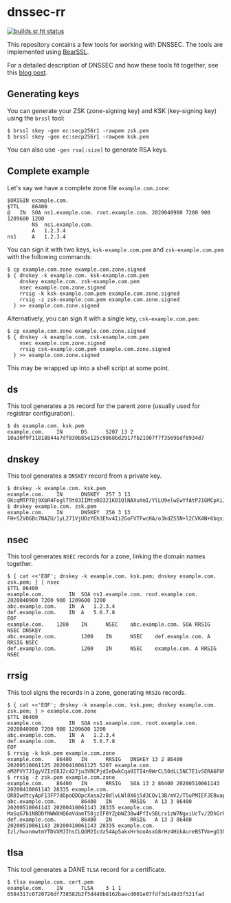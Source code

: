 # dnssec-rr

[![builds.sr.ht status](https://builds.sr.ht/~mcf/dnssec-rr.svg)](https://builds.sr.ht/~mcf/dnssec-rr)

This repository contains a few tools for working with DNSSEC. The
tools are implemented using [BearSSL].

For a detailed description of DNSSEC and how these tools fit together,
see this [blog post].

## Generating keys

You can generate your ZSK (zone-signing key) and KSK (key-signing
key) using the `brssl` tool:

```
$ brssl skey -gen ec:secp256r1 -rawpem zsk.pem
$ brssl skey -gen ec:secp256r1 -rawpem ksk.pem
```

You can also use `-gen rsa[:size]` to generate RSA keys.

## Complete example

Let's say we have a complete zone file `example.com.zone`:

```
$ORIGIN example.com.
$TTL	86400
@	IN	SOA	ns1.example.com. root.example.com. 2020040900 7200 900 1209600 1200
		NS	ns1.example.com.
		A	1.2.3.4
ns1		A	1.2.3.4
```

You can sign it with two keys, `ksk-example.com.pem` and
`zsk-example.com.pem` with the following commands:

```
$ cp example.com.zone example.com.zone.signed
$ { dnskey -k example.com. ksk-example.com.pem
    dnskey example.com. zsk-example.com.pem
    nsec example.com.zone.signed
    rrsig -k ksk-example.com.pem example.com.zone.signed
    rrsig -z zsk-example.com.pem example.com.zone.signed
  } >> example.com.zone.signed
```

Alternatively, you can sign it with a single key, `csk-example.com.pem`:

```
$ cp example.com.zone example.com.zone.signed
$ { dnskey -k example.com. csk-example.com.pem
    nsec example.com.zone.signed
    rrsig csk-example.com.pem example.com.zone.signed
  } >> example.com.zone.signed
```

This may be wrapped up into a shell script at some point.

## ds

This tool generates a `DS` record for the parent zone (usually used
for registrar configuration).

```
$ ds example.com. ksk.pem
example.com.    IN      DS      5207 13 2 10a30f9f11818844a7df830b85e125c9868bd2917fb21907f7f3569bdf8934d7
```

## dnskey

This tool generates a `DNSKEY` record from a private key.

```
$ dnskey -k example.com. ksk.pem
example.com.    IN      DNSKEY  257 3 13 0KcqMTP78j9XbR4FoglT9t03IIMtsRO321K01QlNAXuYmI/YlLU9elwEwYfAtPJ1GMCpXiJWrCd2Di1nATypCA==
$ dnskey example.com. zsk.pem
example.com.    IN      DNSKEY  256 3 13 FH+S2VOGBc7NAZU/1yL271VjUDzYEh3Ehv4Ii2GoFVTFwcHA/o3kdZS5N+l2CVK4N+6bqsiHwcqtmydSMVcziQ==
```

## nsec

This tool generates `NSEC` records for a zone, linking the domain
names together.

```
$ { cat <<'EOF'; dnskey -k example.com. ksk.pem; dnskey example.com. zsk.pem; } | nsec
$TTL 86400
example.com.		IN	SOA	ns1.example.com. root.example.com. 2020040900 7200 900 1209600 1200
abc.example.com.	IN	A	1.2.3.4
def.example.com.	IN	A	5.6.7.8
EOF
example.com.    1200    IN      NSEC    abc.example.com. SOA RRSIG NSEC DNSKEY
abc.example.com.        1200    IN      NSEC    def.example.com. A RRSIG NSEC
def.example.com.        1200    IN      NSEC    example.com. A RRSIG NSEC
```

## rrsig

This tool signs the records in a zone, generating `RRSIG` records.

```
$ { cat <<'EOF'; dnskey -k example.com. ksk.pem; dnskey example.com. zsk.pem; } > example.com.zone
$TTL 86400
example.com.		IN	SOA	ns1.example.com. root.example.com. 2020040900 7200 900 1209600 1200
abc.example.com.	IN	A	1.2.3.4
def.example.com.	IN	A	5.6.7.8
EOF
$ rrsig -k ksk.pem example.com.zone
example.com.    86400   IN      RRSIG   DNSKEY 13 2 86400 20200510061125 20200410061125 5207 example.com. aM2PVY7JIgyVZIzE8J2c427ju3VRCPjdIeDwkCqa9ITI4n9WrCL50dLL5NC7E1vSERA6FUNybV0skjXoX6mLbA==
$ rrsig -z zsk.pem example.com.zone
example.com.    86400   IN      RRSIG   SOA 13 2 86400 20200510061143 20200410061143 28335 example.com. QR8IwdtcyApF13FP7dOpoQDOpcXasa2zBdlvLWl8X6j5d3COv13B/mV2/T5uPMIEFJEBvapIHsk0XUuHPzbe3g==
abc.example.com.        86400   IN      RRSIG   A 13 3 86400 20200510061143 20200410061143 28335 example.com. MaSqG7b1NBDDfNWWXHQ6mVdamT50jzIF8YZpbWZ38w4PfIvSBLrx1zW7NgxiUcTv/2DhGrhFfuZENF8Y07eNPw==
def.example.com.        86400   IN      RRSIG   A 13 3 86400 20200510061143 20200410061143 28335 example.com. Izl/hwxnmwtmYTDVXMJIhsCLQGM2Icdz54Ap5akxHrhooAsxG8rHz4HikAureBSTVm+gO3hZ2+Cx2w7sIBr4Og==
```

## tlsa

This tool generates a DANE `TLSA` record for a certificate.

```
$ tlsa example.com. cert.pem
example.com.    IN      TLSA    3 1 1 6584317c0720726df738582b2f5d440b8162baecd001e07fdf3d148d3f521fad
```

[BearSSL]: https://bearssl.org
[blog post]: https://mforney.org/blog/2020-05-21-securing-your-zone-with-dnssec-and-dane.html
